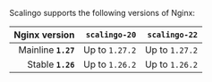 Scalingo supports the following versions of Nginx:

| Nginx version       | `scalingo-20`   | `scalingo-22`  |
| ------------------: | --------------: | -------------: |
| Mainline **`1.27`** | Up to `1.27.2`  | Up to `1.27.2` |
| Stable **`1.26`**   | Up to `1.26.2`  | Up to `1.26.2` |
